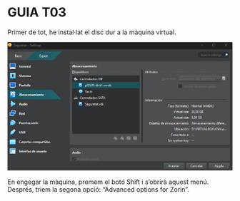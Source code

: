 # GUIA T03

Primer de tot, he instal·lat el disc dur a la màquina virtual.

![Configuracio e instal.lacio del disc dur](img/image1.png)

En engegar la màquina, premem el botó Shift i s’obrirà aquest menú. Després, triem la segona opció: “Advanced options for Zorin”.

